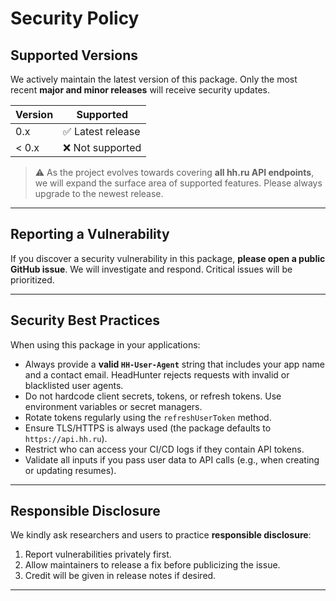 # Security Policy

## Supported Versions

We actively maintain the latest version of this package.
Only the most recent **major and minor releases** will receive security updates.

| Version | Supported        |
| ------- | ---------------- |
| 0.x     | ✅ Latest release |
| < 0.x   | ❌ Not supported  |

> ⚠️ As the project evolves towards covering **all hh.ru API endpoints**, we will expand the surface area of supported features. Please always upgrade to the newest release.

---

## Reporting a Vulnerability

If you discover a security vulnerability in this package, **please open a public GitHub issue**.
We will investigate and respond. Critical issues will be prioritized.

---

## Security Best Practices

When using this package in your applications:

* Always provide a **valid `HH-User-Agent`** string that includes your app name and a contact email. HeadHunter rejects requests with invalid or blacklisted user agents.
* Do not hardcode client secrets, tokens, or refresh tokens. Use environment variables or secret managers.
* Rotate tokens regularly using the `refreshUserToken` method.
* Ensure TLS/HTTPS is always used (the package defaults to `https://api.hh.ru`).
* Restrict who can access your CI/CD logs if they contain API tokens.
* Validate all inputs if you pass user data to API calls (e.g., when creating or updating resumes).


---

## Responsible Disclosure

We kindly ask researchers and users to practice **responsible disclosure**:

1. Report vulnerabilities privately first.
2. Allow maintainers to release a fix before publicizing the issue.
3. Credit will be given in release notes if desired.

---
